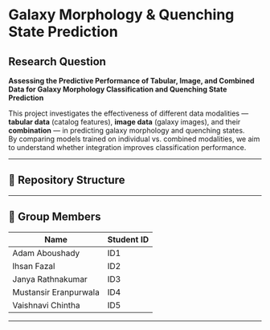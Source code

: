 # Galaxy Morphology & Quenching State Prediction  

## Research Question  
**Assessing the Predictive Performance of Tabular, Image, and Combined Data for Galaxy Morphology Classification and Quenching State Prediction**  

This project investigates the effectiveness of different data modalities — **tabular data** (catalog features), **image data** (galaxy images), and their **combination** — in predicting galaxy morphology and quenching states.  
By comparing models trained on individual vs. combined modalities, we aim to understand whether integration improves classification performance.  

---

## 📂 Repository Structure  


---

## 👥 Group Members  

| Name                     | Student ID |
|--------------------------|------------|
| Adam Aboushady           | ID1        |
| Ihsan Fazal              | ID2        |
| Janya Rathnakumar        | ID3        |
| Mustansir Eranpurwala    | ID4        |
| Vaishnavi Chintha        | ID5        |

---
